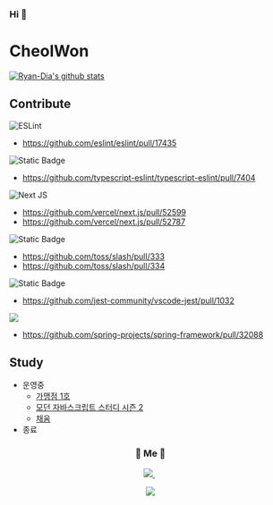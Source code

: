 ### Hi  👋
# CheolWon


[![Ryan-Dia's github stats](https://github-readme-stats.vercel.app/api/top-langs/?username=Ryan-Dia&show_icons=true&hide_border=true&title_color=004386&icon_color=004386&layout=compact)](https://github.com/Ryan-Dia)


## Contribute

![ESLint](https://img.shields.io/badge/ESLint-4B3263?style=for-the-badge&logo=eslint&logoColor=white)
  - https://github.com/eslint/eslint/pull/17435

![Static Badge](https://img.shields.io/badge/typescript--eslint-%23384FBE)
  -  https://github.com/typescript-eslint/typescript-eslint/pull/7404

![Next JS](https://img.shields.io/badge/Next-black?style=for-the-badge&logo=next.js&logoColor=white)
  - https://github.com/vercel/next.js/pull/52599
  - https://github.com/vercel/next.js/pull/52787

![Static Badge](https://img.shields.io/badge/toss%2Fslash-027fff)
  -  https://github.com/toss/slash/pull/333
  -  https://github.com/toss/slash/pull/334

![Static Badge](https://img.shields.io/badge/vscode--jest-%2399425A)
  -  https://github.com/jest-community/vscode-jest/pull/1032

<img src="https://img.shields.io/badge/spring-6DB33F?style=for-the-badge&logo=spring&logoColor=white">

  - https://github.com/spring-projects/spring-framework/pull/32088


## Study
- 운영중
  - [가맹점 1호](https://github.com/Gamangjum-lihou)
  - [모던 자바스크립트 스터디 시즌 2](https://github.com/woowacourse-pre/Javascript-Deep-Dive-Study)
  - [채움](https://github.com/chae-um)
- 종료
  

<!--
**RyanDeclan/RyanDeclan** is a ✨ _special_ ✨ repository because its `README.md` (this file) appears on your GitHub profile.

Here are some ideas to get you started:

- 🔭 I’m currently working on ...
- 🌱 I’m currently learning ...
- 👯 I’m looking to collaborate on ...
- 🤔 I’m looking for help with ...
- 💬 Ask me about ...
- 📫 How to reach me: ...
- 😄 Pronouns: ...
- ⚡ Fun fact: ...
-->







<h3 align="center"> 🧸 Me 🧸 </h3>
<p align="center">
  <a href="https://html-jc.tistory.com/"><img src="https://img.shields.io/badge/Tech%20Blog-11B48A?style=flat-square&logo=Vimeo&logoColor=white&link=https://html-jc.tistory.com"/> </a>&nbsp
 </p>

  
<p align="center">
  <a href="https://hits.seeyoufarm.com"><img src="https://hits.seeyoufarm.com/api/count/incr/badge.svg?url=https%3A%2F%2Fgithub.com%2FRyanDeclan&count_bg=%2379C83D&title_bg=%23555555&icon=&icon_color=%23E7E7E7&title=hits&edge_flat=false"/></a>
</p>
  
